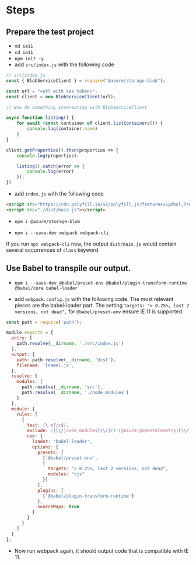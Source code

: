 # Steps

## Prepare the test project

- `md ie11`
- `cd ie11`
- `npm init -y`
- add `src/index.js` with the following code

```javascript
// src/index.js
const { BlobServiceClient } = require("@azure/storage-blob");

const url = "<url with sas token>";
const client = new BlobServiceClient(url);

// Now do something interesting with BlobServiceClient

async function listing() {
    for await (const container of client.listContainers()) {
        console.log(container.name)
    }
}

client.getProperties().then(properties => {
    console.log(properties);

    listing().catch(error => {
        console.log(error)
    });
})
```

- add `index.js` with the following code

```html
<script src="https://cdn.polyfill.io/v2/polyfill.js?features=Symbol,Promise,String.prototype.startsWith,String.prototype.endsWith,String.prototype.repeat,String.prototype.includes,Array.prototype.includes,Object.assign,Object.keys|always,Symbol.iterator"></script>
<script src="./dist/main.js"></script>
```

- `npm i @azure/storage-blob`

- `npm i --save-dev webpack webpack-cli`

If you run `npx webpack-cli` now, the output `dist/main.js` would contain several occurrences of `class` keyword.

## Use Babel to transpile our output.

- `npm i --save-dev @babel/preset-env @babel/plugin-transform-runtime @babel/core babel-loader`

- add `webpack.config.js` with the following code. The most relevant pieces are the babel-loader part. The setting `targets: "> 0.25%, last 2 versions, not dead",` for `@babel/preset-env` ensure IE 11 is supported.

```javascript
const path = require('path');

module.exports = {
  entry: [
    path.resolve(__dirname, './src/index.js')
  ],
  output: {
    path: path.resolve(__dirname, 'dist'),
    filename: '[name].js',
  },
  resolve: {
    modules: [
      path.resolve(__dirname, 'src'),
      path.resolve(__dirname, './node_modules')
    ]
  },
  module: {
    rules: [
      {
        test: /\.m?js$/,
        exclude: /[\\/]node_modules[\\/](?!(@azure|@opentelemetry)[\\/]).*/,
        use: {
          loader: 'babel-loader',
          options: {
            presets: [
              ['@babel/preset-env',
              {
                targets: "> 0.25%, last 2 versions, not dead",
                modules: "cjs"
              }]
            ],
            plugins: [
              ['@babel/plugin-transform-runtime']
            ],
            sourceMaps: true
          }
        }
      }
    ]
  }
};
```

- Now run webpack again, it should output code that is compatible with IE 11.
